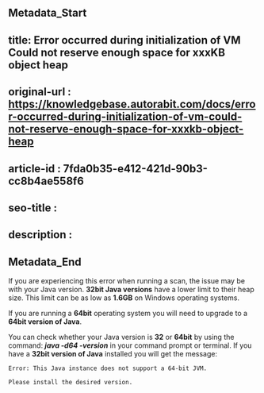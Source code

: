 ## Metadata_Start
## title: Error occurred during initialization of VM Could not reserve enough space for xxxKB object heap
## original-url : https://knowledgebase.autorabit.com/docs/error-occurred-during-initialization-of-vm-could-not-reserve-enough-space-for-xxxkb-object-heap
## article-id : 7fda0b35-e412-421d-90b3-cc8b4ae558f6
## seo-title : 
## description : 
## Metadata_End
If you are experiencing this error when running a scan, the issue may be with your Java version. **32bit Java versions** have a lower limit to their heap size. This limit can be as low as **1.6GB** on Windows operating systems.

If you are running a **64bit** operating system you will need to upgrade to a **64bit version of Java**.

You can check whether your Java version is **32** or **64bit** by using the command: ***java -d64 -version*** in your command prompt or terminal.  If you have a **32bit version of Java** installed you will get the message:
```
Error: This Java instance does not support a 64-bit JVM.
```
```
Please install the desired version.
```
